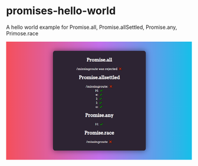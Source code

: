 # promises-hello-world

A hello world example for Promise.all, Promise.allSettled, Promise.any, Primose.race

![Screenshot](screenshot.PNG)
